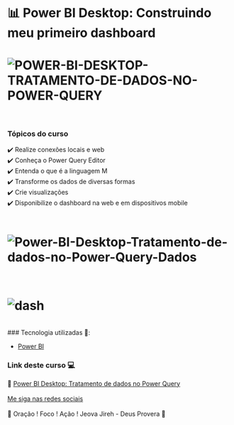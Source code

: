 # 📊  Power BI Desktop: Construindo meu primeiro dashboard

<h1>
   <img src="https://i.ibb.co/9nNcS4b/POWER-BI-DESKTOP-TRATAMENTO-DE-DADOS-NO-POWER-QUERY.png" alt="POWER-BI-DESKTOP-TRATAMENTO-DE-DADOS-NO-POWER-QUERY" border="0">
</h1>
<br>

### Tópicos do curso 

✔️ Realize conexões locais e web<br>
✔️ Conheça o Power Query Editor<br>
✔️ Entenda o que é a linguagem M<br>
✔️ Transforme os dados de diversas formas<br>
✔️ Crie visualizações<br>
✔️ Disponibilize o dashboard na web e em dispositivos mobile<br>
<br>

<h1>
<img src="https://i.ibb.co/gPK2yv3/Power-BI-Desktop-Tratamento-de-dados-no-Power-Query-Dados.png" alt="Power-BI-Desktop-Tratamento-de-dados-no-Power-Query-Dados" border="0">
</h1>
<br>

<h1>
   <img src="https://i.ibb.co/kmR6kDn/dash.png" alt="dash" border="0">
</h1>
<br>
### Tecnologia utilizadas 🚀:

* <a href="https://pt.wikipedia.org/wiki/Power_BI">Power BI</a> 


### Link deste curso  💻

 🎯 <a href="https://cursos.alura.com.br/course/power-bi-desktop-tratamento-dados-power-query" target="_blank">Power BI Desktop: Tratamento de dados no Power Query</a>
<br>
<br>
[Me siga nas redes sociais](https://linktr.ee/ygtecnologia)
<br>
<br> 
🙏 Oração ! Foco ! Ação ! Jeova Jireh - Deus Provera 🙏  